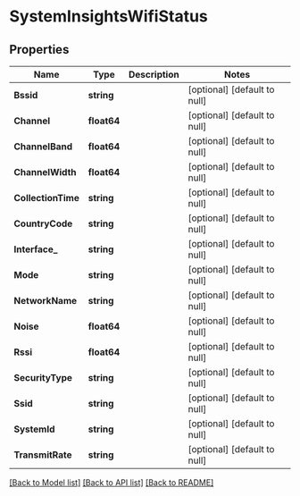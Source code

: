 # SystemInsightsWifiStatus

## Properties
Name | Type | Description | Notes
------------ | ------------- | ------------- | -------------
**Bssid** | **string** |  | [optional] [default to null]
**Channel** | **float64** |  | [optional] [default to null]
**ChannelBand** | **float64** |  | [optional] [default to null]
**ChannelWidth** | **float64** |  | [optional] [default to null]
**CollectionTime** | **string** |  | [optional] [default to null]
**CountryCode** | **string** |  | [optional] [default to null]
**Interface_** | **string** |  | [optional] [default to null]
**Mode** | **string** |  | [optional] [default to null]
**NetworkName** | **string** |  | [optional] [default to null]
**Noise** | **float64** |  | [optional] [default to null]
**Rssi** | **float64** |  | [optional] [default to null]
**SecurityType** | **string** |  | [optional] [default to null]
**Ssid** | **string** |  | [optional] [default to null]
**SystemId** | **string** |  | [optional] [default to null]
**TransmitRate** | **string** |  | [optional] [default to null]

[[Back to Model list]](../README.md#documentation-for-models) [[Back to API list]](../README.md#documentation-for-api-endpoints) [[Back to README]](../README.md)

